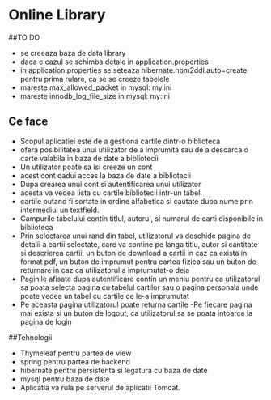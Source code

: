 # Online Library


##TO DO
- se creeaza baza de data library
- daca e cazul se schimba detale in application.properties
- in application.properties se seteaza hibernate.hbm2ddl.auto=create pentru prima rulare, ca se se creeze tabelele
- mareste max_allowed_packet in mysql: my.ini
- mareste innodb_log_file_size in mysql:  my:ini

## Ce face

- Scopul aplicatiei este de a gestiona cartile dintr-o biblioteca
- ofera posibilitatea unui utilizator de a imprumita sau de a descarca o carte valabila in baza de date a bibliotecii 
- Un utilizator poate sa isi creeze un cont
- acest cont dadui acces la baza de date a bibliotecii
- Dupa crearea unui cont si autentificarea unui utilizator
- acesta va vedea lista cu cartile bibliotecii intr-un tabel
- cartile putand fi sortate in ordine alfabetica si cautate dupa nume prin intermediul un textfield. 
- Campurile tabelului contin titlul, autorul, si numarul de carti disponibile in biblioteca
- Prin selectarea unui rand din tabel, utilizatorul va deschide pagina de detalii a cartii selectate, 
care va contine pe langa titlu, autor si cantitate si descrierea cartii, 
un buton de download a cartii in caz ca exista in format pdf, 
un buton de imprumut pentru cartea fizica sau un buton de returnare in caz ca utilizatorul a imprumutat-o deja
- Paginile afisate dupa autentificare contin un meniu pentru ca utilizatorul sa poata selecta pagina cu tabelul 
cartilor sau o pagina personala unde poate vedea un tabel cu cartile ce le-a imprumutat
- Pe aceasta pagina utilizatorul poate returna cartile
-Pe fiecare pagina mai exista si un buton de logout, ca utilizatorul sa se poata intoarce la pagina de login

##Tehnologii
- Thymeleaf pentru partea de view
- spring pentru partea de backend
- hibernate pentru persistenta si legatura cu baza de date 
- mysql pentru baza de date
- Aplicatia va rula pe serverul de aplicatii Tomcat.





